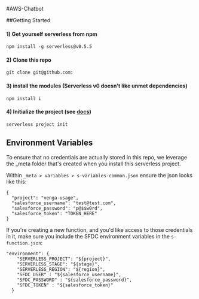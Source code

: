 #AWS-Chatbot

##Getting Started
#### 1) Get yourself serverless from npm
```
npm install -g serverless@v0.5.5
```
#### 2) Clone this repo
```
git clone git@github.com:
```
#### 3) install the modules (Serverless v0 doesn't like unmet dependencies)
```
npm install i
```
#### 4) Initialize the project (see [docs](http://docs.serverless.com/docs/project-init))
```
serverless project init
```
## Environment Variables

To ensure that no credentials are actually stored in this repo, we leverage the _meta folder that's created when you install this serverless project.

Within `_meta > variables > s-variables-common.json` ensure the json looks like this:

```
{
  "project": "venga-usage",
  "salesforce_username": "test@test.com",
  "salesforce_password": "p@$$w0rd",
  "salesforce_token": "TOKEN_HERE"
}

```

If you're creating a new function, and you'd like access to those credentials in it, make sure you include the SFDC environment variables in the `s-function.json`:

```
"environment": {
    "SERVERLESS_PROJECT": "${project}",
    "SERVERLESS_STAGE": "${stage}",
    "SERVERLESS_REGION": "${region}",
    "SFDC_USER" : "${salesforce_username}",
    "SFDC_PASSWORD" : "${salesforce_password}",
    "SFDC_TOKEN" : "${salesforce_token}"
  }
```